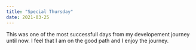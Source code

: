 ```yaml
---
title: "Special Thursday"
date: 2021-03-25
---
```

This was one of the most successfull days from my developement journey until now. I feel that I am on the good path and I enjoy the journey.
